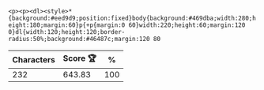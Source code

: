 `<p><p><dl><style>*{background:#eed9d9;position:fixed}body{background:#469dba;width:280;height:180;margin:60}p{+p{margin:0 60}width:220;height:60;margin:120 0}dl{width:120;height:120;border-radius:50%;background:#46487c;margin:120 80`

| Characters | Score 🏆 | %   |
| ---------- | -------- | --- |
| 232        | 643.83   | 100 |
